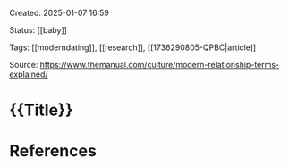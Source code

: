 Created: 2025-01-07 16:59

Status: [[baby]]

Tags: [[moderndating]], [[research]], [[1736290805-QPBC|article]]

Source: https://www.themanual.com/culture/modern-relationship-terms-explained/

# {{Title}}









# References

